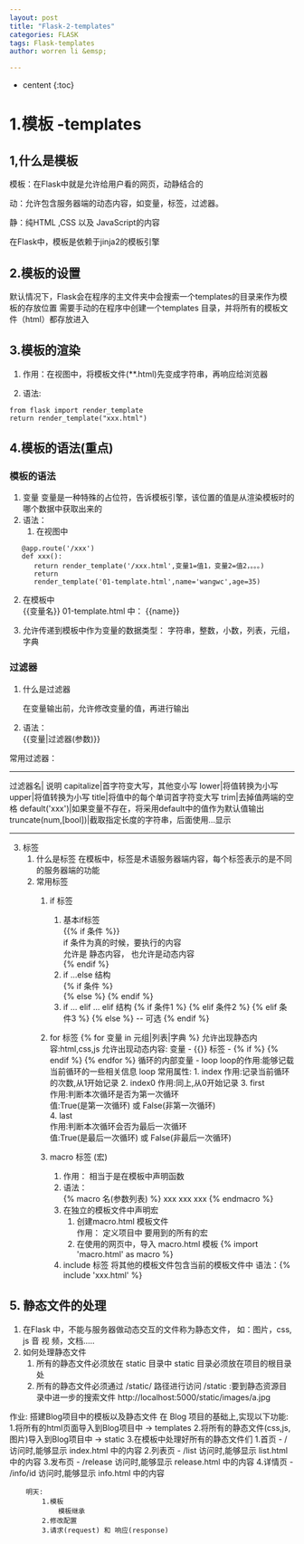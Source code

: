 ```yaml
---
layout: post
title: "Flask-2-templates"
categories: FLASK
tags: Flask-templates
author: worren li &emsp;

---
```


* centent
{:toc}

# 1.模板 -templates

## 1,什么是模板

   模板：在Flask中就是允许给用户看的网页，动静结合的 
    
   动：允许包含服务器端的动态内容，如变量，标签，过滤器。 

   静：纯HTML ,CSS 以及 JavaScript的内容 
    
   在Flask中，模板是依赖于jinja2的模板引擎 

## 2.模板的设置
   默认情况下，Flask会在程序的主文件夹中会搜索一个templates的目录来作为模板的存放位置
   需要手动的在程序中创建一个templates 目录，并将所有的模板文件（html）都存放进入

## 3.模板的渲染
1. 作用：在视图中，将模板文件(**.html)先变成字符串，再响应给浏览器

2. 语法: 

```
from flask import render_template
return render_template("xxx.html")
```

## 4.模板的语法(重点)
### 模板的语法
1. 变量
   变量是一种特殊的占位符，告诉模板引擎，该位置的值是从渲染模板时的哪个数据中获取出来的
2. 语法：
   1. 在视图中
```
   @app.route('/xxx')
   def xxx():
      return render_template('/xxx.html',变量1=值1，变量2=值2，。。。)
      return
      render_template('01-template.html',name='wangwc',age=35)   
```
   2. 在模板中   
      {{变量名}} 
      01-template.html 中：
      {{name}}
    
3. 允许传递到模板中作为变量的数据类型：
   字符串，整数，小数，列表，元组，字典

### 过滤器
1. 什么是过滤器  

   在变量输出前，允许修改变量的值，再进行输出  
   
2. 语法：  
   {{变量|过滤器(参数)}}  

常用过滤器：

---
   过滤器名| 说明
   capitalize|首字符变大写，其他变小写
   lower|将值转换为小写
   upper|将值转换为小写
   title|将值中的每个单词首字符变大写
   trim|去掉值两端的空格
   default('xxx')|如果变量不存在，将采用default中的值作为默认值输出
   truncate(num,[bool])|截取指定长度的字符串，后面使用...显示

---
3. 标签
    1. 什么是标签
        在模板中，标签是术语服务器端内容，每个标签表示的是不同的服务器端的功能
    2. 常用标签 
        1. if 标签  
           1. 基本if标签  
            {{% if 条件 %}}  
            if 条件为真的时候，要执行的内容    
            允许是  静态内容， 也允许是动态内容   
            {% endif %}  
			2. if ...else 结构  
               {% if 条件 %}  
               {% else %}
               {% endif %}
           3. if ... elif ... elif 结构
			{% if 条件1 %}
			{% elif 条件2 %}
			{% elif 条件3 %}
			{% else %} -- 可选
			{% endif %}

	    2. for 标签
			{% for 变量 in 元组|列表|字典 %}
			允许出现静态内容:html,css,js
			允许出现动态内容:
			变量 - {{}}
			   标签 - {% if %}
			   {% endif %}
			   {% endfor %}
			循环的内部变量 - loop
			   loop的作用:能够记载当前循环的一些相关信息
			   loop 常用属性:
			   1. index
				   作用:记录当前循环的次数,从1开始记录
			   2. index0
				   作用:同上,从0开始记录
			   3. first  
		          作用:判断本次循环是否为第一次循环   
			      值:True(是第一次循环) 或 False(非第一次循环)   
			   4. last     
			       作用:判断本次循环会否为最后一次循环  
			       值:True(是最后一次循环) 或 False(非最后一次循环)  
	     3. macro 标签 (宏)
	        1. 作用：
	          相当于是在模板中声明函数
	        2. 语法：  
	         {% macro 名(参数列表) %}
	         xxx xxx xxx
	         {% endmacro %}
	         3. 在独立的模板文件中声明宏
	            1. 创建macro.html 模板文件  
	               作用： 定义项目中 要用到的所有的宏
	            2. 在使用的网页中，导入 macro.html 模板
	               {% import 'macro.html' as macro %}
	          4. include 标签
	             将其他的模板文件包含当前的模板文件中
	             语法：{% include 'xxx.html' %}

## 5. 静态文件的处理
   1. 在Flask 中，不能与服务器做动态交互的文件称为静态文件，
      如：图片，css, js  音 视 频，文档.....
   2. 如何处理静态文件   
      1. 所有的静态文件必须放在 static 目录中
        static 目录必须放在项目的根目录处
      2. 所有的静态文件必须通过 /static/ 路径进行访问
         /static  :要到静态资源目录中进一步的搜索文件
         http://localhost:5000/static/images/a.jpg

   

  作业:
			搭建Blog项目中的模板以及静态文件
			在 Blog 项目的基础上,实现以下功能:
			1.将所有的html页面导入到Blog项目中 -> templates
			2.将所有的静态文件(css,js,图片)导入到Blog项目中 -> static
			3.在模板中处理好所有的静态文件们
				1.首页 - /
					访问时,能够显示 index.html 中的内容
				2.列表页 - /list
					访问时,能够显示 list.html 中的内容
				3.发布页 - /release
					访问时,能够显示 release.html 中的内容
				4.详情页 - /info/id
					访问时,能够显示 info.html 中的内容
					
		明天:
			1.模板 
				模板继承
			2.修改配置
			3.请求(request) 和 响应(response)

































```

```